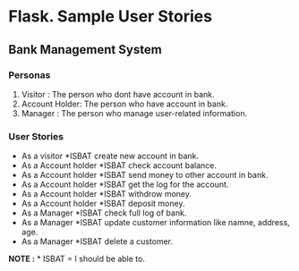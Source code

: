 # Flask. Sample User Stories


## Bank Management System


### Personas

1. Visitor : The person who dont have account in bank.
2. Account Holder: The person who have account in bank.
3. Manager :  The person who manage user-related information.


### User Stories
* As a visitor *ISBAT create new account in bank.
* As a Account holder *ISBAT check account balance.
* As a Account holder *ISBAT send money to other account in bank.
* As a Account holder *ISBAT get the log for the account.
* As a Account holder *ISBAT withdrow money.
* As a Account holder *ISBAT deposit money.
* As a Manager *ISBAT check full log of bank.
* As a Manager *ISBAT update customer information like namne, address, age.
* As a Manager *ISBAT delete a customer.


__NOTE :__ * ISBAT = I should be able to.
